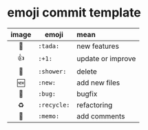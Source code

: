
# emoji commit template

| image  | emoji        | mean           |
| :----: | ------------- |:-------------|
| 🎉     | `:tada:` | new features |
| 👍     | `:+1:` | update or improve |
| 🚿     | `:shower:` | delete |
| 🆕     | `:new:` | add new files |
| 🐛     | `:bug:` | bugfix |
| ♻️      | `:recycle:` | refactoring |
| 📝     | `:memo:` | add comments |


